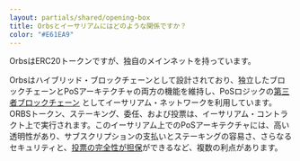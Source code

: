 ```yaml
---
layout: partials/shared/opening-box
title: Orbsとイーサリアムにはどのような関係ですか？
color: "#E61EA9"
---
```


OrbsはERC20トークンですが、独自のメインネットを持っています。

Orbsはハイブリッド・ブロックチェーンとして設計されており、独立したブロックチェーンとPoSアーキテクチャの両方の機能を維持し、PoSロジックの[第三者ブロックチェーン](white-papers/use-of-ethereum-as-a-base-layer-for-pos-and-poa-platforms/) としてイーサリアム・ネットワークを利用しています。 ORBSトークン、ステーキング、委任、および投票は、イーサリアム・コントラクト上で実行されます。このイーサリアム上でのPoSアーキテクチャには、高い透明性があり、サブスクリプションの支払いとステーキングの容易さ、さらなるセキュリティと、[投票の完全性が担保](pos-external-oversight)ができるなど、複数の利点があります。
